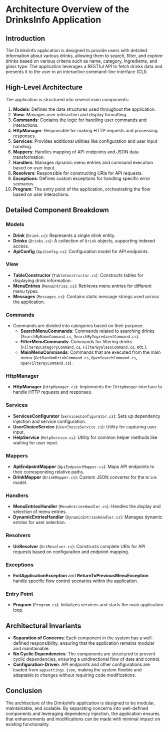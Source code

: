 # Architecture Overview of the DrinksInfo Application

## Introduction

The DrinksInfo application is designed to provide users with detailed information about various drinks, allowing them to search, filter, and explore drinks based on various criteria such as name, category, ingredients, and glass type. The application leverages a RESTful API to fetch drinks data and presents it to the user in an interactive command-line interface (CLI).

## High-Level Architecture

The application is structured into several main components:

1. **Models**: Defines the data structures used throughout the application.
2. **View**: Manages user interaction and display formatting.
3. **Commands**: Contains the logic for handling user commands and interactions.
4. **HttpManager**: Responsible for making HTTP requests and processing responses.
5. **Services**: Provides additional utilities like configuration and user input handling.
6. **Mappers**: Handles mapping of API endpoints and JSON data transformation.
7. **Handlers**: Manages dynamic menu entries and command execution based on user input.
8. **Resolvers**: Responsible for constructing URIs for API requests.
9. **Exceptions**: Defines custom exceptions for handling specific error scenarios.
10. **Program**: The entry point of the application, orchestrating the flow based on user interactions.

## Detailed Component Breakdown

### Models
- **Drink** (`Drink.cs`): Represents a single drink entity.
- **Drinks** (`Drinks.cs`): A collection of `Drink` objects, supporting indexed access.
- **ApiConfig** (`ApiConfig.cs`): Configuration model for API endpoints.

### View
- **TableConstructor** (`TableConstructor.cs`): Constructs tables for displaying drink information.
- **MenuEntries** (`MenuEntries.cs`): Retrieves menu entries for different menu types.
- **Messages** (`Messages.cs`): Contains static message strings used across the application.

### Commands
- Commands are divided into categories based on their purpose:
  - **SearchMenuCommands**: Commands related to searching drinks (`SearchByNameCommand.cs`, `SearchByIngredientCommand.cs`).
  - **FilterMenuCommands**: Commands for filtering drinks (`FilterByCategoryCommand.cs`, `FilterByGlassCommand.cs`, etc.).
  - **MainMenuCommands**: Commands that are executed from the main menu (`GetRandomDrinkCommand.cs`, `OpenSearchCommand.cs`, `OpenFilterByCommand.cs`).

### HttpManager
- **HttpManager** (`HttpManager.cs`): Implements the `IHttpManger` interface to handle HTTP requests and responses.

### Services
- **ServicesConfigurator** (`ServicesConfigurator.cs`): Sets up dependency injection and service configuration.
- **UserChoiceService** (`UserChoiceService.cs`): Utility for capturing user input.
- **HelpService** (`HelpService.cs`): Utility for common helper methods like waiting for user input.

### Mappers
- **ApiEndpointMapper** (`ApiEndpointMapper.cs`): Maps API endpoints to their corresponding relative paths.
- **DrinkMapper** (`DrinkMapper.cs`): Custom JSON converter for the `Drink` model.

### Handlers
- **MenuEntriesHandler** (`MenuEntriesHandler.cs`): Handles the display and selection of menu entries.
- **DynamicEntriesHandler** (`DynamicEntriesHandler.cs`): Manages dynamic entries for user selection.

### Resolvers
- **UriResolver** (`UriResolver.cs`): Constructs complete URIs for API requests based on configuration and endpoint mapping.

### Exceptions
- **ExitApplicationException** and **ReturnToPreviousMenuException** handle specific flow control scenarios within the application.

### Entry Point
- **Program** (`Program.cs`): Initializes services and starts the main application loop.

## Architectural Invariants

- **Separation of Concerns**: Each component in the system has a well-defined responsibility, ensuring that the application remains modular and maintainable.
- **No Cyclic Dependencies**: The components are structured to prevent cyclic dependencies, ensuring a unidirectional flow of data and control.
- **Configuration-Driven**: API endpoints and other configurations are loaded from `appsettings.json`, making the system flexible and adaptable to changes without requiring code modifications.

## Conclusion

The architecture of the DrinksInfo application is designed to be modular, maintainable, and scalable. By separating concerns into well-defined components and leveraging dependency injection, the application ensures that enhancements and modifications can be made with minimal impact on existing functionality.
